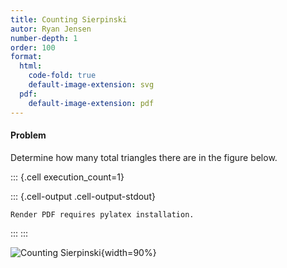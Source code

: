 ```yaml
---
title: Counting Sierpinski
autor: Ryan Jensen
number-depth: 1
order: 100
format:
  html:
    code-fold: true
    default-image-extension: svg
  pdf:
    default-image-extension: pdf
---
```



#### Problem
Determine how many total triangles there are in the figure below. 

::: {.cell execution_count=1}

::: {.cell-output .cell-output-stdout}
```
Render PDF requires pylatex installation.
```
:::
:::


![Counting Sierpinski](image/counting-sierpinski-6){width=90%}


